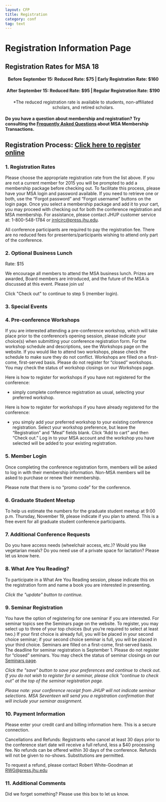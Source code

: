```yaml
---
layout: CFP
title: Registration
category: conf
tag: text
---
```


# Registration Information Page

## Registration Rates for MSA 18

<h4 style="text-align: center">Before September 15: Reduced Rate: $75 | Early Registration Rate: $160</h4>
<h4 style="text-align: center">After September 15: Reduced Rate: $95 | Regular Registration Rate: $190</h4>

<h4 style="text-align: center; font-weight: normal;">*The reduced registration rate is available to students, non-affiliated scholars, and retired scholars.</h4>

#### Do you have a question about membership and registration? Try consulting the [Frequently Asked Questions](https://faq.press.jhu.edu/msa) about MSA Membership Transactions.

## Registration Process: [Click here to register online](https://msa.press.jhu.edu/membership/conference)

### 1. Registration Rates 

Please choose the appropriate registration rate from the list above. If you are not a current member for 2015 you will be prompted to add a membership package before checking out. To facilitate this process, please have your MSA login and password available. If you need to retrieve one or both, use the “Forgot password” and “Forgot username” buttons on the login page. Once you select a membership package and add it to your cart, you may proceed with checking out for both the conference registration and MSA membership. For assistance, please contact JHUP customer service at: 1-800-548-1784 or [jrnlcirc@press.jhu.edu](jrnlcirc@press.jhu.edu).

All conference participants are required to pay the registration fee. There are no reduced fees for presenters/participants wishing to attend only part of the conference.

### 2. Optional Business Lunch

Rate: $15

We encourage all members to attend the MSA business lunch. Prizes are awarded, Board members are introduced, and the future of the MSA is discussed at this event. Please join us!

Click "Check out" to continue to step 5 (member login).

### 3. Special Events



### 4. Pre-conference Workshops


If you are interested attending a pre-conference workshop, which will take place prior to the conference’s opening session, please indicate your choice(s) when submitting your conference registration form. For the workshop schedule and descriptions, see the Workshops page on the website. If you would like to attend two workshops, please check the schedule to make sure they do not conflict. Workshops are filled on a first-come, first-served basis. Please do not register for “closed” workshops. You may check the status of workshop closings on our Workshops page.

Here is how to register for workshops if you have not registered for the conference:

* simply complete conference registration as usual, selecting your preferred workshop.

Here is how to register for workshops if you have already registered for the conference:

* you simply add your preferred workshop to your existing conference registration. Select your workshop preference, but leave the “Registration” and “Meal” fields blank. Click “Add to cart” and then “Check out.” Log in to your MSA account and the workshop you have selected will be added to your existing registration.



### 5. Member Login

Once completing the conference registration form, members will be asked to log in with their membership information. Non-MSA members will be asked to purchase or renew their membership.

Please note that there is no “promo code” for the conference.

### 6. Graduate Student Meetup

To help us estimate the numbers for the graduate student meetup at 9:00 p.m. Thursday, November 19, please indicate if you plan to attend. This is a free event for all graduate student conference participants. 

### 7. Additional Conference Requests 

Do you have access needs (wheelchair access, etc.)? Would you like vegetarian meals? Do you need use of a private space for lactation? Please let us know here. 

### 8. What Are You Reading? 

<!-- **Registration for "What Are You Reading?" sessions is now closed.** -->

To participate in a What Are You Reading session, please indicate this on the registration form and name a book you are interested in presenting.

*Click the "update" button to continue.*

### 9. Seminar Registration

<!-- **Seminar registration is now closed.** -->

You have the option of registering for one seminar if you are interested.  For seminar topics see the Seminars page on the website. To register, you may select up to three of your top choices (but you’re required to select at least two.)  If your first choice is already full, you will be placed in your second choice seminar; if your second choice seminar is full, you will be placed in your third choice. Seminars are filled on a first-come, first-served basis. The deadline for seminar registration is September 1. Please do not register for “closed” seminars. You may check the status of seminar closings on our [Seminars page](Seminars.html).

*Click the "save" button to save your preferences and continue to check out. If you do not wish to register for a seminar, please click "continue to check out" at the top of the seminar registration page.*

*Please note: your conference receipt from JHUP will not indicate seminar selections. MSA Seventeen will send you a registration confirmation that will include your seminar assignment.*

### 10. Payment Information 

Please enter your credit card and billing information here. This is a secure connection. 

Cancellations and Refunds: Registrants who cancel at least 30 days prior to the conference start date will receive a full refund, less a $40 processing fee.  No refunds can be offered within 30 days of the conference. Refunds will not be given to no-shows. Substitutions are permitted. 

To request a refund, please contact Robert White-Goodman at [RWG@press.jhu.edu](mailto:RWG@press.jhu.edu)

### 11. Additional Comments 

Did we forget something? Please use this box to let us know. 